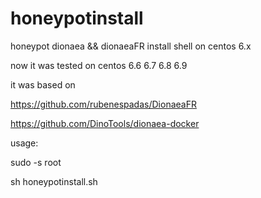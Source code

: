 # honeypotinstall
honeypot dionaea &amp;&amp; dionaeaFR install shell on centos 6.x

now it was tested on centos 6.6 6.7 6.8 6.9

it was based on

https://github.com/rubenespadas/DionaeaFR


https://github.com/DinoTools/dionaea-docker

usage:

sudo -s root

sh honeypotinstall.sh
